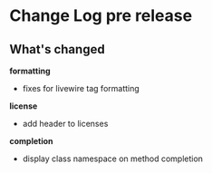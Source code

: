 # Change Log pre release

## What's changed

**formatting**

- fixes for livewire tag formatting

**license**

- add header to licenses

**completion**

- display class namespace on method completion